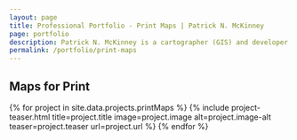 ```yaml
---
layout: page
title: Professional Portfolio - Print Maps | Patrick N. McKinney
page: portfolio
description: Patrick N. McKinney is a cartographer (GIS) and developer interested in telling the stories of communities through maps and technology.  He has experience designing maps for print, interactive web maps, GIS python scripting, and website development.
permalink: /portfolio/print-maps
---
```


<section class="feat-portfolio">
    <div class="container">
        <div class="row">
            <div class="col-lg-12 text-center">
                <h1>Maps for Print</h1>                        
            </div>
        </div>
        <div class="row">
            {% for project in site.data.projects.printMaps %}
                {% include project-teaser.html title=project.title image=project.image alt=project.image-alt teaser=project.teaser url=project.url  %}
            {% endfor %}
        </div>
    </div>
</section>